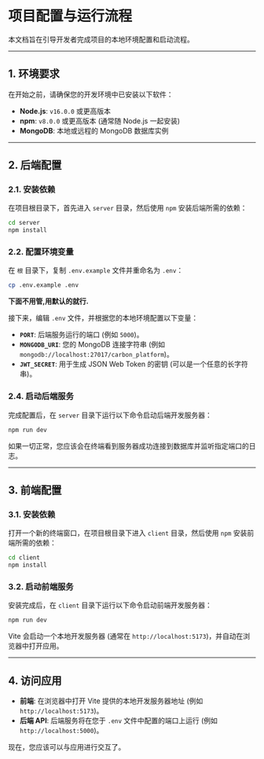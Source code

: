# 项目配置与运行流程

本文档旨在引导开发者完成项目的本地环境配置和启动流程。

---

## 1. 环境要求

在开始之前，请确保您的开发环境中已安装以下软件：

- **Node.js**: `v16.0.0` 或更高版本
- **npm**: `v8.0.0` 或更高版本 (通常随 Node.js 一起安装)
- **MongoDB**: 本地或远程的 MongoDB 数据库实例

---

## 2. 后端配置

### 2.1. 安装依赖

在项目根目录下，首先进入 `server` 目录，然后使用 `npm` 安装后端所需的依赖：

```bash
cd server
npm install
```

### 2.2. 配置环境变量

在 `根` 目录下，复制 `.env.example` 文件并重命名为 `.env`：

```bash
cp .env.example .env
```

**下面不用管,用默认的就行.**

接下来，编辑 `.env` 文件，并根据您的本地环境配置以下变量：

- **`PORT`**: 后端服务运行的端口 (例如 `5000`)。
- **`MONGODB_URI`**: 您的 MongoDB 连接字符串 (例如 `mongodb://localhost:27017/carbon_platform`)。
- **`JWT_SECRET`**: 用于生成 JSON Web Token 的密钥 (可以是一个任意的长字符串)。

### 2.4. 启动后端服务

完成配置后，在 `server` 目录下运行以下命令启动后端开发服务器：

```bash
npm run dev
```

如果一切正常，您应该会在终端看到服务器成功连接到数据库并监听指定端口的日志。

---

## 3. 前端配置

### 3.1. 安装依赖

打开一个新的终端窗口，在项目根目录下进入 `client` 目录，然后使用 `npm` 安装前端所需的依赖：

```bash
cd client
npm install
```

### 3.2. 启动前端服务

安装完成后，在 `client` 目录下运行以下命令启动前端开发服务器：

```bash
npm run dev
```

Vite 会启动一个本地开发服务器 (通常在 `http://localhost:5173`)，并自动在浏览器中打开应用。

---

## 4. 访问应用

- **前端**: 在浏览器中打开 Vite 提供的本地开发服务器地址 (例如 `http://localhost:5173`)。
- **后端 API**: 后端服务将在您于 `.env` 文件中配置的端口上运行 (例如 `http://localhost:5000`)。

现在，您应该可以与应用进行交互了。
